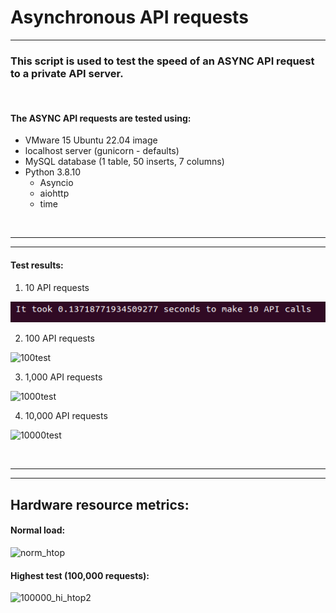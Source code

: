 

# Asynchronous API requests 
----

### This script is used to test the speed of an ASYNC API request to a private API server. 

<br>

#### The ASYNC API requests are tested using:
- VMware 15 Ubuntu 22.04 image
- localhost server (gunicorn - defaults)
- MySQL database (1 table, 50 inserts, 7 columns)
- Python 3.8.10
    - Asyncio
    - aiohttp
    - time

<br>

---
---

#### Test results:

1. 10 API requests

![Alt text](tests/10test.PNG)

2. 100 API requests

![100test](https://user-images.githubusercontent.com/52839097/217370521-40628c48-20cb-4a18-9e1b-b885b3f57071.PNG)

3. 1,000 API requests

![1000test](https://user-images.githubusercontent.com/52839097/217370570-d0a1b4a2-1e19-45ad-8520-3f93382955bb.PNG)

4. 10,000 API requests

![10000test](https://user-images.githubusercontent.com/52839097/217370625-ec11cf08-38fd-4a9e-9800-2170e75ddf78.PNG)

<br>

---
---

## Hardware resource metrics:

#### Normal load:
![norm_htop](https://user-images.githubusercontent.com/52839097/217370999-c3f275c5-4d8a-45fa-8787-77ea1aa1f050.PNG)


#### Highest test (100,000 requests):
![100000_hi_htop2](https://user-images.githubusercontent.com/52839097/217371784-df3f803a-1d90-4859-83aa-f3ce04230a16.PNG)


